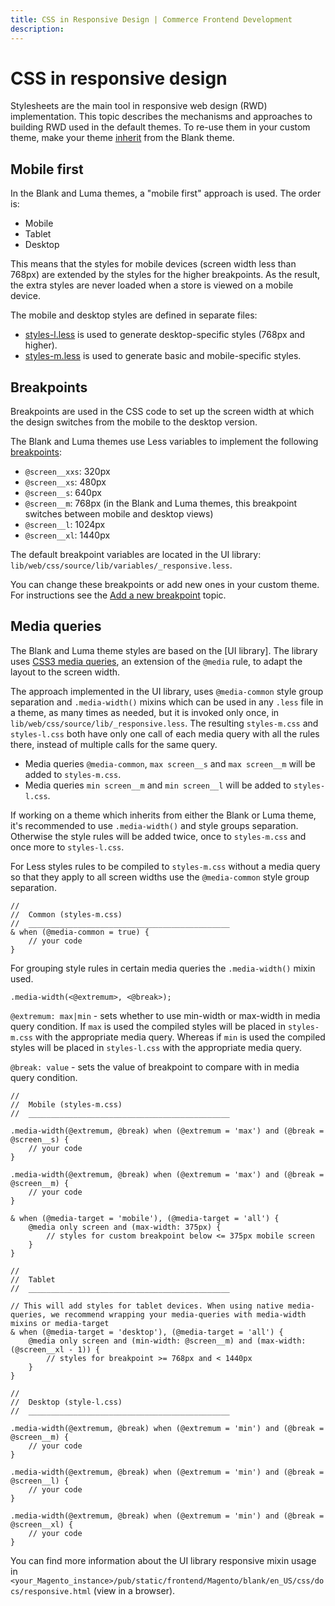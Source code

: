 ```yaml
---
title: CSS in Responsive Design | Commerce Frontend Development
description:
---
```


# CSS in responsive design

Stylesheets are the main tool in responsive web design (RWD) implementation. This topic describes the mechanisms and approaches to building RWD used in the default themes. To re-use them in your custom theme, make your theme [inherit][theme-inherit] from the Blank theme.

## Mobile first

In the Blank and Luma themes, a "mobile first" approach is used. The order is:

-  Mobile
-  Tablet
-  Desktop

This means that the styles for mobile devices (screen width less than 768px) are extended by the styles for the higher breakpoints. As the result, the extra styles are never loaded when a store is viewed on a mobile device.

The mobile and desktop styles are defined in separate files:

-  [styles-l.less] is used to generate desktop-specific styles (768px and higher).
-  [styles-m.less] is used to generate basic and mobile-specific styles.

## Breakpoints

Breakpoints are used in the CSS code to set up the screen width at which the design switches from the mobile to the desktop version.

The Blank and Luma themes use Less variables to implement the following [breakpoints][breakpoints-link]:

-  `@screen__xxs`: 320px
-  `@screen__xs`: 480px
-  `@screen__s`: 640px
-  `@screen__m`: 768px (in the Blank and Luma themes, this breakpoint switches between mobile and desktop views)
-  `@screen__l`: 1024px
-  `@screen__xl`: 1440px

The default breakpoint variables are located in the UI library: `lib/web/css/source/lib/variables/_responsive.less`.

You can change these breakpoints or add new ones in your custom theme. For instructions see the [Add a new breakpoint][rwd-breakpoints] topic.

## Media queries

The Blank and Luma theme styles are based on the [UI library]. The library uses [CSS3 media queries][css3-media-queries-wiki], an extension of the `@media` rule, to adapt the layout to the screen width.

The approach implemented in the UI library, uses `@media-common` style group separation and `.media-width()` mixins which can be used in any `.less` file in a theme, as many times as needed, but it is invoked only once, in `lib/web/css/source/lib/_responsive.less`. The resulting `styles-m.css` and `styles-l.css` both have only one call of each media query with all the rules there, instead of multiple calls for the same query.

-  Media queries `@media-common`, `max screen__s` and `max screen__m` will be added to `styles-m.css`.
-  Media queries `min screen__m` and `min screen__l` will be added to `styles-l.css`.

<InlineAlert variant="warning" slots="text"/>

If working on a theme which inherits from either the Blank or Luma theme, it's recommended to use `.media-width()` and style groups separation.  Otherwise the style rules will be added twice, once to `styles-m.css` and once more to `styles-l.css`.

For Less styles rules to be compiled to `styles-m.css` without a media query so that they apply to all screen widths use the `@media-common` style group separation.

```less
//
//  Common (styles-m.css)
//  _____________________________________________
& when (@media-common = true) {
    // your code
}
```

For grouping style rules in certain media queries the `.media-width()` mixin used.

```less
.media-width(<@extremum>, <@break>);
```

`@extremum: max|min` - sets whether to use min-width or max-width in media query condition. If `max` is used the compiled styles will be placed in `styles-m.css` with the appropriate media query. Whereas if `min` is used the compiled styles will be placed in `styles-l.css` with the appropriate media query.

`@break: value` - sets the value of breakpoint to compare with in media query condition.

```less
//
//  Mobile (styles-m.css)
//  _____________________________________________

.media-width(@extremum, @break) when (@extremum = 'max') and (@break = @screen__s) {
    // your code
}

.media-width(@extremum, @break) when (@extremum = 'max') and (@break = @screen__m) {
    // your code
}

& when (@media-target = 'mobile'), (@media-target = 'all') {
    @media only screen and (max-width: 375px) {
        // styles for custom breakpoint below <= 375px mobile screen
    }
}

//
//  Tablet
//  _____________________________________________

// This will add styles for tablet devices. When using native media-queries, we recommend wrapping your media-queries with media-width mixins or media-target
& when (@media-target = 'desktop'), (@media-target = 'all') {
    @media only screen and (min-width: @screen__m) and (max-width: (@screen__xl - 1)) {
        // styles for breakpoint >= 768px and < 1440px
    }
}

//
//  Desktop (style-l.css)
//  _____________________________________________

.media-width(@extremum, @break) when (@extremum = 'min') and (@break = @screen__m) {
    // your code
}

.media-width(@extremum, @break) when (@extremum = 'min') and (@break = @screen__l) {
    // your code
}

.media-width(@extremum, @break) when (@extremum = 'min') and (@break = @screen__xl) {
    // your code
}
```

You can find more information about the UI library responsive mixin usage in `<your_Magento_instance>/pub/static/frontend/Magento/blank/en_US/css/docs/responsive.html` (view in a browser).

<!-- Link definitions -->
[styles-l.less]: https://github.com/magento/magento2/blob/2.4/app/design/frontend/Magento/blank/web/css/styles-l.less
[styles-m.less]: https://github.com/magento/magento2/blob/2.4/app/design/frontend/Magento/blank/web/css/styles-m.less
[css3-media-queries-wiki]: http://en.wikipedia.org/wiki/Media_queries
[breakpoints-link]: index.md#terms-used
[theme-inherit]: ../themes/inherit.md
[rwd-breakpoints]: breakpoints.md
